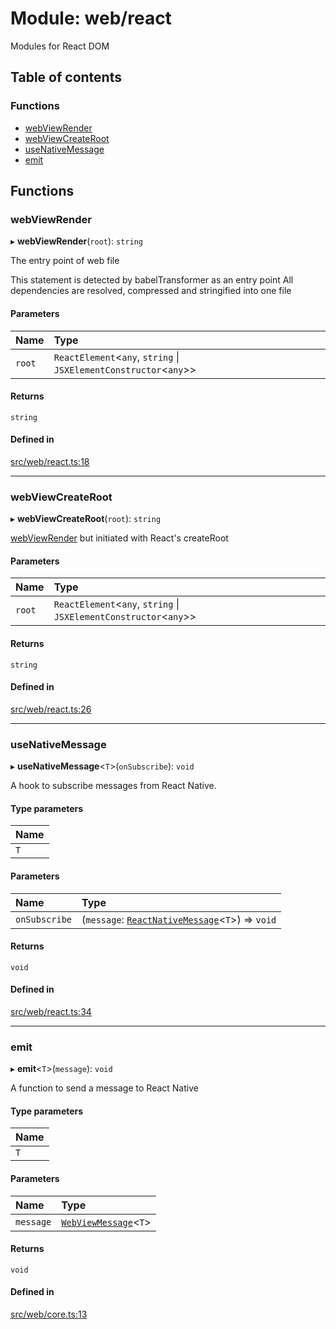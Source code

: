 # Module: web/react

Modules for React DOM

## Table of contents

### Functions

- [webViewRender](web_react.md#webviewrender)
- [webViewCreateRoot](web_react.md#webviewcreateroot)
- [useNativeMessage](web_react.md#usenativemessage)
- [emit](web_react.md#emit)

## Functions

### webViewRender

▸ **webViewRender**(`root`): `string`

The entry point of web file

This statement is detected by babelTransformer as an entry point
All dependencies are resolved, compressed and stringified into one file

#### Parameters

| Name | Type |
| :------ | :------ |
| `root` | `ReactElement`\<`any`, `string` \| `JSXElementConstructor`\<`any`\>\> |

#### Returns

`string`

#### Defined in

[src/web/react.ts:18](https://github.com/inokawa/react-native-react-bridge/blob/6e88c7aaeb2065facab677943b1589e38f6c4a47/src/web/react.ts#L18)

___

### webViewCreateRoot

▸ **webViewCreateRoot**(`root`): `string`

[webViewRender](web_react.md#webviewrender) but initiated with React's createRoot

#### Parameters

| Name | Type |
| :------ | :------ |
| `root` | `ReactElement`\<`any`, `string` \| `JSXElementConstructor`\<`any`\>\> |

#### Returns

`string`

#### Defined in

[src/web/react.ts:26](https://github.com/inokawa/react-native-react-bridge/blob/6e88c7aaeb2065facab677943b1589e38f6c4a47/src/web/react.ts#L26)

___

### useNativeMessage

▸ **useNativeMessage**\<`T`\>(`onSubscribe`): `void`

A hook to subscribe messages from React Native.

#### Type parameters

| Name |
| :------ |
| `T` |

#### Parameters

| Name | Type |
| :------ | :------ |
| `onSubscribe` | (`message`: [`ReactNativeMessage`](../interfaces/index.ReactNativeMessage.md)\<`T`\>) => `void` |

#### Returns

`void`

#### Defined in

[src/web/react.ts:34](https://github.com/inokawa/react-native-react-bridge/blob/6e88c7aaeb2065facab677943b1589e38f6c4a47/src/web/react.ts#L34)

___

### emit

▸ **emit**\<`T`\>(`message`): `void`

A function to send a message to React Native

#### Type parameters

| Name |
| :------ |
| `T` |

#### Parameters

| Name | Type |
| :------ | :------ |
| `message` | [`WebViewMessage`](../interfaces/index.WebViewMessage.md)\<`T`\> |

#### Returns

`void`

#### Defined in

[src/web/core.ts:13](https://github.com/inokawa/react-native-react-bridge/blob/6e88c7aaeb2065facab677943b1589e38f6c4a47/src/web/core.ts#L13)

